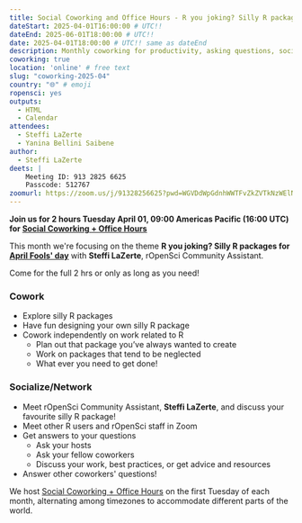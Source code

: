 ```yaml
---
title: Social Coworking and Office Hours - R you joking? Silly R packages for April Fools' day
dateStart: 2025-04-01T16:00:00 # UTC!!
dateEnd: 2025-06-01T18:00:00 # UTC!!
date: 2025-04-01T18:00:00 # UTC!! same as dateEnd
description: Monthly coworking for productivity, asking questions, socializing
coworking: true
location: 'online' # free text
slug: "coworking-2025-04"
country: "🌐" # emoji
ropensci: yes
outputs:
  - HTML
  - Calendar
attendees:
  - Steffi LaZerte
  - Yanina Bellini Saibene
author:
  - Steffi LaZerte
deets: |
    Meeting ID: 913 2825 6625
    Passcode: 512767
zoomurl: https://zoom.us/j/91328256625?pwd=WGVDdWpGdnhWWTFvZkZVTkNzWElNQT09
---
```


<!--
```{r}
d <- lubridate::ymd_hms('2025-04-01 09:00:00', tz = 'America/Vancouver')
lubridate::with_tz(d, 'UTC')
lubridate::with_tz(d, 'America/Winnipeg')
```
-->

**Join us for 2 hours Tuesday April 01, 09:00 Americas Pacific (16:00 UTC) for 
[Social Coworking + Office Hours](/blog/2023/06/21/coworking/)**

This month we're focusing on the theme **R you joking? Silly R packages for [April Fools' day](https://en.wikipedia.org/wiki/April_Fools%27_Day)** 
with **Steffi LaZerte**, rOpenSci Community Assistant.

Come for the full 2 hrs or only as long as you need!

### Cowork

- Explore silly R packages
- Have fun designing your own silly R package
- Cowork independently on work related to R
    - Plan out that package you’ve always wanted to create
    - Work on packages that tend to be neglected
    - What ever you need to get done!

### Socialize/Network

- Meet rOpenSci Community Assistant, **Steffi LaZerte**, and discuss your favourite silly R package!
- Meet other R users and rOpenSci staff in Zoom
- Get answers to your questions
    - Ask your hosts
    - Ask your fellow coworkers
    - Discuss your work, best practices, or get advice and resources
- Answer other coworkers' questions!

We host 
[Social Coworking + Office Hours](/blog/2023/06/21/coworking/) 
on the first Tuesday of each month, alternating among timezones to 
accommodate different parts of the world.
